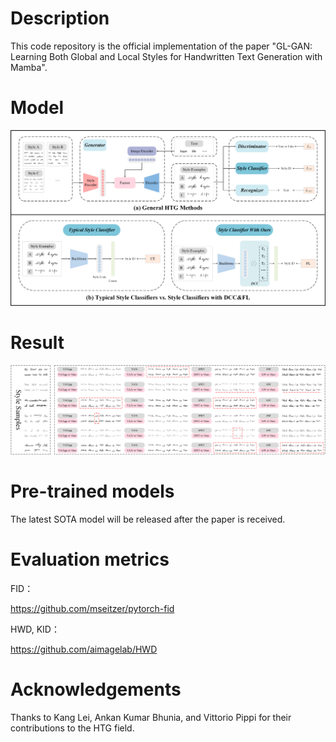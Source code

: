 # Description
This code repository is the official implementation of the paper "GL-GAN: Learning Both Global and Local Styles for Handwritten Text Generation with Mamba".



# Model

![Model](https://github.com/Fyzjym/DCC/blob/main/file/model_arch2.png)


# Result

![Result](https://github.com/Fyzjym/DCC/blob/main/file/show_lines_new.png)

# Pre-trained models

The latest SOTA model will be released after the paper is received.

# Evaluation metrics
FID：

https://github.com/mseitzer/pytorch-fid

HWD, KID：

https://github.com/aimagelab/HWD

# Acknowledgements
Thanks to Kang Lei, Ankan Kumar Bhunia, and Vittorio Pippi for their contributions to the HTG field.
